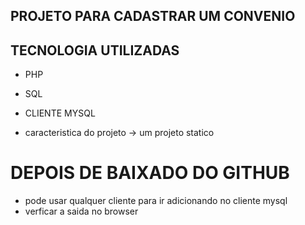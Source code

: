 ## PROJETO PARA CADASTRAR UM CONVENIO 

## TECNOLOGIA UTILIZADAS 
- PHP 
- SQL 
- CLIENTE MYSQL 

- caracteristica do projeto -> um projeto statico 
# DEPOIS DE BAIXADO DO GITHUB 

- pode usar qualquer cliente para ir adicionando no cliente mysql 
- verficar a saida no browser  